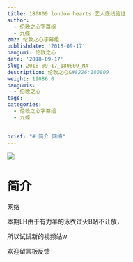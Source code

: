 ```yaml
---
title: 180809 london hearts 艺人底线验证
author:
  - 伦敦之心字幕组
  - 九條
zmz: 伦敦之心字幕组
publishdate: '2018-09-17'
bangumi: 伦敦之心
date: '2018-09-17'
slug: 2018-09-17_180809_NA
description: 伦敦之心&#8226;180809
weight: 19086.0
bangumis:
  - 伦敦之心
tags:
categories:
  - 伦敦之心字幕组
  - 九條


brief: "# 简介 网络"
---
```

![](https://i.imgur.com/9wrrAeg.jpg)
# 简介

网络

本期LH由于有力羊的泳衣过火B站不让放，

所以试试新的视频站w

欢迎留言板反馈

<div class ="resp-container">

<iframe class="testiframe" src="https://www.fantasy.tv/videoAd/videoAd.html?id=2105588&channelId=108513&code=b5a2e7c984bc42da72defe0c455c5449

" frameborder=0 allowfullscreen allowfullscreen="true" ></iframe>

</div>



